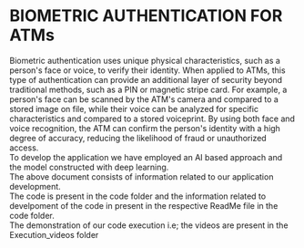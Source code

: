 # BIOMETRIC AUTHENTICATION FOR ATMs
Biometric authentication uses unique physical characteristics, such as a person's face or voice, to verify their identity. When applied to ATMs, this type of authentication can provide an additional layer of security beyond traditional methods, such as a PIN or magnetic stripe card. For example, a person's face can be scanned by the ATM's camera and compared to a stored image on file, while their voice can be analyzed for specific characteristics and compared to a stored voiceprint. By using both face and voice recognition, the ATM can confirm the person's identity with a high degree of accuracy, reducing the likelihood of fraud or unauthorized access.<br>
To develop the application we have employed an AI based approach and the model constructed with deep learning.<br>
The above document consists of information related to our application development.<br>
The code is present in the code folder and the information related to develpoment of the code in present in the respective ReadMe file in the code folder.<br>
The demonstration of our code execution i.e; the videos are present in the Execution_videos folder
  
